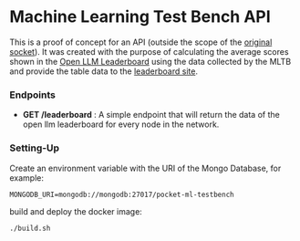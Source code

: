 # Machine Learning Test Bench API

This is a proof of concept for an API (outside the scope of the [original socket](https://forum.pokt.network/t/open-pokt-ai-lab-socket/5056)).
It was created with the purpose of calculating the average scores shown in the [Open LLM Leaderboard](https://huggingface.co/spaces/open-llm-leaderboard/open_llm_leaderboard) using the data collected by the MLTB and provide the table data to the [leaderboard site](../../nodejs/web/README.md).

### Endpoints

- **GET /leaderboard** : A simple endpoint that will return the data of the open llm leaderboard for every node in the network.


### Setting-Up

Create an environment variable with the URI of the Mongo Database, for example:

`MONGODB_URI=mongodb://mongodb:27017/pocket-ml-testbench`

build and deploy the docker image:
```bash
./build.sh
```



